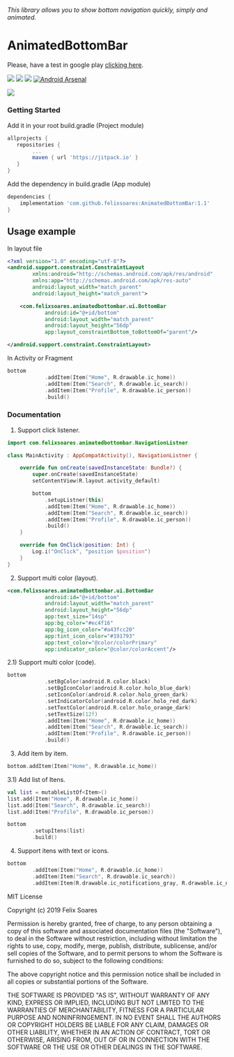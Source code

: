 ###### This library allows you to show bottom navigation quickly, simply and animated.


# AnimatedBottomBar

Please, have a test in google play [clicking here](https://play.google.com/store/apps/details?id=com.felixsoares.animatedbottomtab).

![](https://img.shields.io/badge/SDK-19+-success.svg) ![](https://img.shields.io/badge/Android%20Arsenal-Animated%20Bottom%20Bar-orange.svg) ![](https://img.shields.io/badge/Version-1.1-blue.svg) [![Android Arsenal]( https://img.shields.io/badge/Android%20Arsenal-AnimatedBottomBar-green.svg?style=flat )]( https://android-arsenal.com/details/1/7604 )

![](https://media.giphy.com/media/3Wv7KC3EK813AginQK/giphy.gif)

### Getting Started

Add it in your root build.gradle (Project module)

```gradle
allprojects {
   repositories {
        ...
        maven { url 'https://jitpack.io' }
   }
}
```

Add the dependency in build.gradle (App module)

```gradle
dependencies {
	implementation 'com.github.felixsoares:AnimatedBottomBar:1.1'
}
```
## Usage example

In layout file

```xml
<?xml version="1.0" encoding="utf-8"?>
<android.support.constraint.ConstraintLayout
        xmlns:android="http://schemas.android.com/apk/res/android"
        xmlns:app="http://schemas.android.com/apk/res-auto"
        android:layout_width="match_parent"
        android:layout_height="match_parent">

    <com.felixsoares.animatedbottombar.ui.BottomBar
            android:id="@+id/bottom"
            android:layout_width="match_parent"
            android:layout_height="56dp"
            app:layout_constraintBottom_toBottomOf="parent"/>

</android.support.constraint.ConstraintLayout>
```

In Activity or Fragment

```kotlin
bottom
            .addItem(Item("Home", R.drawable.ic_home))
            .addItem(Item("Search", R.drawable.ic_search))
            .addItem(Item("Profile", R.drawable.ic_person))
            .build()
```

### Documentation

1) Support click listener.

```kotlin
import com.felixsoares.animatedbottombar.NavigationListner

class MainActivity : AppCompatActivity(), NavigationListner {

    override fun onCreate(savedInstanceState: Bundle?) {
        super.onCreate(savedInstanceState)
        setContentView(R.layout.activity_default)

        bottom
            .setupListner(this)
            .addItem(Item("Home", R.drawable.ic_home))
            .addItem(Item("Search", R.drawable.ic_search))
            .addItem(Item("Profile", R.drawable.ic_person))
            .build()
    }

    override fun OnClick(position: Int) {
        Log.i("OnClick", "position $position")
    }
}
```

2) Support multi color (layout).

```xml
<com.felixsoares.animatedbottombar.ui.BottomBar
            android:id="@+id/bottom"
            android:layout_width="match_parent"
            android:layout_height="56dp"
            app:text_size="14sp"
            app:bg_color="#ec4f16"
            app:bg_icon_color="#a43fcc20"
            app:tint_icon_color="#191793"
            app:text_color="@color/colorPrimary"
            app:indicator_color="@color/colorAccent"/>
```

2.1) Support multi color (code).

```kotlin
bottom
            .setBgColor(android.R.color.black)
            .setBgIconColor(android.R.color.holo_blue_dark)
            .setIconColor(android.R.color.holo_green_dark)
            .setIndicatorColor(android.R.color.holo_red_dark)
            .setTextColor(android.R.color.holo_orange_dark)
            .setTextSize(12f)
            .addItem(Item("Home", R.drawable.ic_home))
            .addItem(Item("Search", R.drawable.ic_search))
            .addItem(Item("Profile", R.drawable.ic_person))
            .build()
```

3) Add item by item.

```kotlin
bottom.addItem(Item("Home", R.drawable.ic_home))
```

3.1) Add list of Itens.

```kotlin
val list = mutableListOf<Item>()
list.add(Item("Home", R.drawable.ic_home))
list.add(Item("Search", R.drawable.ic_search))
list.add(Item("Profile", R.drawable.ic_person))

bottom
		.setupItens(list)
		.build()
```

4) Support itens with text or icons.

```kotlin
bottom
		.addItem(Item("Home", R.drawable.ic_home))
		.addItem(Item("Search", R.drawable.ic_search))
		.addItem(Item(R.drawable.ic_notifications_gray, R.drawable.ic_notifications))
```

MIT License

Copyright (c) 2019 Felix Soares

Permission is hereby granted, free of charge, to any person obtaining a copy
of this software and associated documentation files (the "Software"), to deal
in the Software without restriction, including without limitation the rights
to use, copy, modify, merge, publish, distribute, sublicense, and/or sell
copies of the Software, and to permit persons to whom the Software is
furnished to do so, subject to the following conditions:

The above copyright notice and this permission notice shall be included in all
copies or substantial portions of the Software.

THE SOFTWARE IS PROVIDED "AS IS", WITHOUT WARRANTY OF ANY KIND, EXPRESS OR
IMPLIED, INCLUDING BUT NOT LIMITED TO THE WARRANTIES OF MERCHANTABILITY,
FITNESS FOR A PARTICULAR PURPOSE AND NONINFRINGEMENT. IN NO EVENT SHALL THE
AUTHORS OR COPYRIGHT HOLDERS BE LIABLE FOR ANY CLAIM, DAMAGES OR OTHER
LIABILITY, WHETHER IN AN ACTION OF CONTRACT, TORT OR OTHERWISE, ARISING FROM,
OUT OF OR IN CONNECTION WITH THE SOFTWARE OR THE USE OR OTHER DEALINGS IN THE
SOFTWARE.
